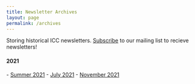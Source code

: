 ```yaml
---
title: Newsletter Archives
layout: page
permalink: /archives
---
```


<p>Storing historical ICC newsletters. <a href="{{ site.baseurl }}/subscribe">Subscribe</a> to our mailing list to recieve newsletters!</p>

<h4>2021</h4>
- <a href="{{ site.baseurl }}/newsletter/2021/summer">Summer 2021</a>
- <a href="{{ site.baseurl }}/newsletter/2021/july">July 2021</a>
- <a href="{{ site.baseurl }}/newsletter/2021/november">November 2021</a>
